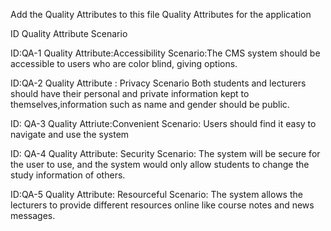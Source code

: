 Add the Quality Attributes to this file Quality Attributes for the application

ID Quality Attribute Scenario

ID:QA-1 Quality Attribute:Accessibility Scenario:The CMS system should be accessible to users who are color blind, giving options.

ID:QA-2 Quality Attribute : Privacy Scenario Both students and lecturers should have their personal and private information kept to themselves,information such as name and gender should be public.

ID: QA-3 Quality Attriute:Convenient Scenario: Users should find it easy to navigate and use the system

ID: QA-4 Quality Attribute: Security Scenario: The system will be secure for the user to use, and the system would only allow students to change the study information of others.

ID:QA-5 Quality Attribute: Resourceful Scenario: The system allows the lecturers to provide different resources online like course notes and news messages.

